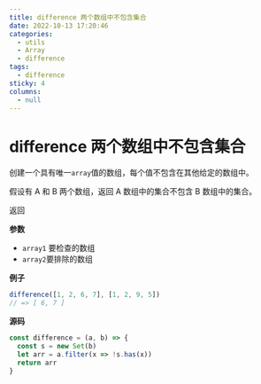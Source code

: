 ```yaml
---
title: difference 两个数组中不包含集合
date: 2022-10-13 17:20:46
categories: 
  - utils
  - Array
  - difference
tags: 
  - difference
sticky: 4
columns: 
  - null
---
```

# difference 两个数组中不包含集合

创建一个具有唯一`array`值的数组，每个值不包含在其他给定的数组中。

假设有 A 和 B 两个数组，返回 A 数组中的集合不包含 B 数组中的集合。

返回

**参数**

- `array1` 要检查的数组
- `array2`要排除的数组

**例子**

```js
difference([1, 2, 6, 7], [1, 2, 9, 5])
// => [ 6, 7 ]
```

**源码**

```js
const difference = (a, b) => {
  const s = new Set(b)
  let arr = a.filter(x => !s.has(x))
  return arr
}
```
